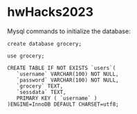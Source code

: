 # hwHacks2023

Mysql commands to initialize the database:

```
create database grocery;

use grocery;

CREATE TABLE IF NOT EXISTS `users`(
   `username` VARCHAR(100) NOT NULL,
   `password` VARCHAR(100) NOT NULL,
   `grocery` TEXT,
   `sessdata` TEXT,
   PRIMARY KEY ( `username` )
)ENGINE=InnoDB DEFAULT CHARSET=utf8;
```